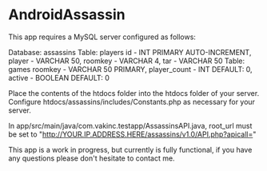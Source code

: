 # AndroidAssassin

This app requires a MySQL server configured as follows:

Database: assassins
Table: players
id - INT PRIMARY AUTO-INCREMENT, player - VARCHAR 50, roomkey - VARCHAR 4, tar - VARCHAR 50
Table: games
roomkey - VARCHAR 50 PRIMARY, player_count - INT DEFAULT: 0, active - BOOLEAN DEFAULT: 0

Place the contents of the htdocs folder into the htdocs folder of your server.
Configure htdocs/assassins/includes/Constants.php as necessary for your server.

In app/src/main/java/com.vakinc.testapp/AssassinsAPI.java, root_url must be set to "http://YOUR.IP.ADDRESS.HERE/assassins/v1.0/API.php?apicall="

This app is a work in progress, but currently is fully functional, if you have any questions please don't hesitate to contact me.
